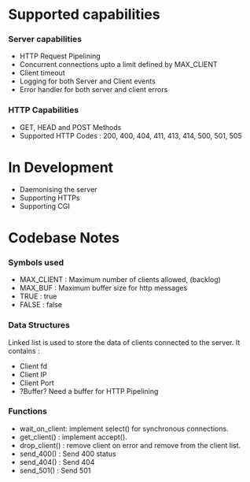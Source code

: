 # Supported capabilities

### Server capabilities

- HTTP Request Pipelining
- Concurrent connections upto a limit defined by MAX\_CLIENT
- Client timeout
- Logging for both Server and Client events
- Error handler for both server and client errors

### HTTP Capabilities

- GET, HEAD and POST Methods
- Supported HTTP Codes : 200, 400, 404, 411, 413, 414, 500, 501, 505

# In Development

- Daemonising the server
- Supporting HTTPs
- Supporting CGI

# Codebase Notes

### Symbols used

- MAX\_CLIENT : Maximum number of clients allowed, (backlog)
- MAX\_BUF : Maximum buffer size for http messages
- TRUE : true
- FALSE : false


### Data Structures

Linked list is used to store the data of clients connected to the server.
It contains :
- Client fd
- Client IP
- Client Port
- ?Buffer?
Need a buffer for HTTP Pipelining

### Functions

- wait\_on\_client: implement select() for synchronous connections.
- get\_client() : implement accept().
- drop\_client() : remove client on error and remove from the client list.
- send\_400() : Send 400 status
- send\_404() : Send 404
- send\_501() : Send 501
